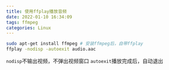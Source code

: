 ```yaml
---
title: 使用ffplay播放音频
date: 2022-01-10 16:34:09
tags: ffmpeg
categories: Linux
---
```


```sh
sudo apt-get install ffmpeg # 安装ffmpeg后，自带ffplay
ffplay -nodisp -autoexit audio.aac
```

`nodisp`不输出视频，不弹出视频窗口
`autoexit`播放完成后，自动退出
